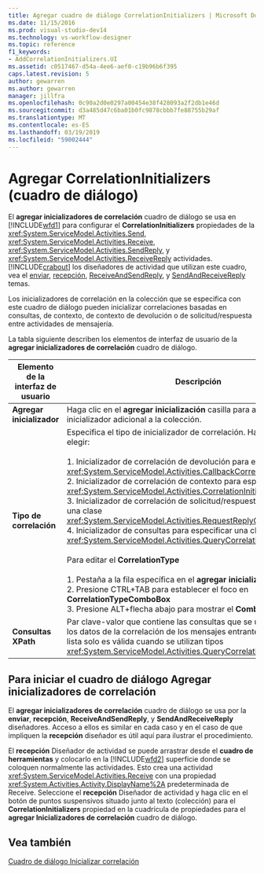 ```yaml
---
title: Agregar cuadro de diálogo CorrelationInitializers | Microsoft Docs
ms.date: 11/15/2016
ms.prod: visual-studio-dev14
ms.technology: vs-workflow-designer
ms.topic: reference
f1_keywords:
- AddCorrelationInitializers.UI
ms.assetid: c0517467-d54a-4ee6-aef0-c19b96b6f395
caps.latest.revision: 5
author: gewarren
ms.author: gewarren
manager: jillfra
ms.openlocfilehash: 0c90a2d0e0297a00454e38f428093a2f2db1e46d
ms.sourcegitcommit: d3a485d47c6ba01b0fc9878cbbb7fe88755b29af
ms.translationtype: MT
ms.contentlocale: es-ES
ms.lasthandoff: 03/19/2019
ms.locfileid: "59002444"
---
```

# <a name="add-correlationinitializers-dialog-box"></a>Agregar CorrelationInitializers (cuadro de diálogo)
El **agregar inicializadores de correlación** cuadro de diálogo se usa en [!INCLUDE[wfd1](../includes/wfd1-md.md)] para configurar el **CorrelationInitializers** propiedades de la <xref:System.ServiceModel.Activities.Send>, <xref:System.ServiceModel.Activities.Receive>, <xref:System.ServiceModel.Activities.SendReply>, y <xref:System.ServiceModel.Activities.ReceiveReply> actividades. [!INCLUDE[crabout](../includes/crabout-md.md)] los diseñadores de actividad que utilizan este cuadro, vea el [enviar](../workflow-designer/send-activity-designer.md), [recepción](../workflow-designer/receive-activity-designer.md), [ReceiveAndSendReply](../workflow-designer/receiveandsendreply-template-designer.md), y [SendAndReceiveReply](../workflow-designer/sendandreceivereply-template-designer.md) temas.  
  
 Los inicializadores de correlación en la colección que se especifica con este cuadro de diálogo pueden inicializar correlaciones basadas en consultas, de contexto, de contexto de devolución o de solicitud/respuesta entre actividades de mensajería.  
  
 La tabla siguiente describen los elementos de interfaz de usuario de la **agregar inicializadores de correlación** cuadro de diálogo.  
  
|Elemento de la interfaz de usuario|Descripción|  
|----------------|-----------------|  
|**Agregar inicializador**|Haga clic en el **agregar inicialización** casilla para agregar un inicializador adicional a la colección.|  
|**Tipo de correlación**|Especifica el tipo de inicializador de correlación. Hay cuatro tipos a elegir:<br /><br /> 1.  Inicializador de correlación de devolución para especificar una clase <xref:System.ServiceModel.Activities.CallbackCorrelationInitializer>.<br />2.  Inicializador de correlación de contexto para especificar una clase <xref:System.ServiceModel.Activities.CorrelationInitializer>.<br />3.  Inicializador de correlación de solicitud/respuesta para especificar una clase <xref:System.ServiceModel.Activities.RequestReplyCorrelationInitializer>.<br />4.  Inicializador de consultas para especificar una clase <xref:System.ServiceModel.Activities.QueryCorrelationInitializer>.<br /><br /> Para editar el **CorrelationType**<br /><br /> 1.  Pestaña a la fila específica en el **agregar inicializador** DataGrid.<br />2.  Presione CTRL+TAB para establecer el foco en **CorrelationTypeComboBox**<br />3.  Presione ALT+flecha abajo para mostrar el **ComboBox** y editarlo.|  
|**Consultas XPath**|Par clave-valor que contiene las consultas que se usan para extraer los datos de la correlación de los mensajes entrantes y salientes. Esta lista solo es válida cuando se utilizan tipos <xref:System.ServiceModel.Activities.QueryCorrelationInitializer>.|  
  
## <a name="to-launch-the-add-correlation-initializers-dialog-box"></a>Para iniciar el cuadro de diálogo Agregar inicializadores de correlación  
 El **agregar inicializadores de correlación** cuadro de diálogo se usa por la **enviar**, **recepción**, **ReceiveAndSendReply**, y  **SendAndReceiveReply** diseñadores. Acceso a ellos es similar en cada caso y en el caso de que impliquen la **recepción** diseñador es útil aquí para ilustrar el procedimiento.  
  
 El **recepción** Diseñador de actividad se puede arrastrar desde el **cuadro de herramientas** y colocarlo en la [!INCLUDE[wfd2](../includes/wfd2-md.md)] superficie donde se coloquen normalmente las actividades. Esto crea una actividad <xref:System.ServiceModel.Activities.Receive> con una propiedad <xref:System.Activities.Activity.DisplayName%2A> predeterminada de Receive. Seleccione el **recepción** Diseñador de actividad y haga clic en el botón de puntos suspensivos situado junto al texto (colección) para el **CorrelationInitializers** propiedad en la cuadrícula de propiedades para el **agregar Inicializadores de correlación** cuadro de diálogo.  
  
## <a name="see-also"></a>Vea también  
 [Cuadro de diálogo Inicializar correlación](../workflow-designer/initialize-correlation-dialog-box.md)